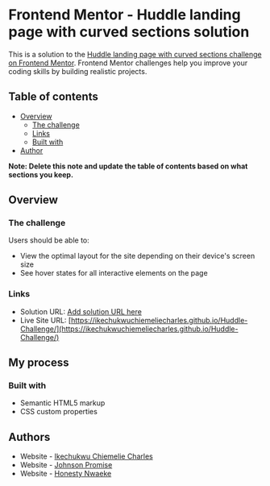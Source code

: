 # Frontend Mentor - Huddle landing page with curved sections solution

This is a solution to the [Huddle landing page with curved sections challenge on Frontend Mentor](https://www.frontendmentor.io/challenges/huddle-landing-page-with-curved-sections-5ca5ecd01e82137ec91a50f2). Frontend Mentor challenges help you improve your coding skills by building realistic projects.

## Table of contents

- [Overview](#overview)
  - [The challenge](#the-challenge)
  - [Links](#links)
  - [Built with](#built-with)
- [Author](#author)

**Note: Delete this note and update the table of contents based on what sections you keep.**

## Overview

### The challenge

Users should be able to:

- View the optimal layout for the site depending on their device's screen size
- See hover states for all interactive elements on the page

### Links

- Solution URL: [Add solution URL here](https://your-solution-url.com)
- Live Site URL: [https://ikechukwuchiemeliecharles.github.io/Huddle-Challenge/](https://ikechukwuchiemeliecharles.github.io/Huddle-Challenge/)

## My process

### Built with

- Semantic HTML5 markup
- CSS custom properties

## Authors

- Website - [Ikechukwu Chiemelie Charles](https://www.your-site.com)
- Website - [Johnson Promise](https://www.your-site.com)
- Website - [Honesty Nwaeke](https://www.your-site.com)
